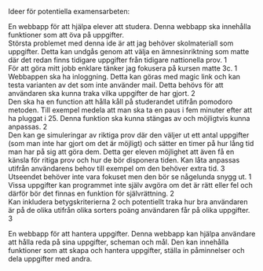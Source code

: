 Ideer för potentiella examensarbeten:  

En webbapp för att hjälpa elever att studera. Denna webbapp ska innehålla funktioner som att öva på uppgifter.  
Största problemet med denna ide är att jag behöver skolmateriall som uppgifter. Detta kan undgås genom att välja en ämnesinriktning som matte där det redan finns tidigare uppgifter från tidigare nattionella prov. 1  
För att göra mitt jobb enklare tänker jag fokusera på kursen matte 3c. 1  
Webbappen ska ha inloggning. Detta kan göras med magic link och kan testa varianten av det som inte använder mail. Detta behövs för att användaren ska kunna traka vilka uppgifter de har gjort. 2  
Den ska ha en function att hålla kåll på studerandet utifrån pomodoro metoden. Till exempel medela att man ska ta en paus i fem minuter efter att ha pluggat i 25. Denna funktion ska kunna stängas av och möjligtvis kunna anpassas. 2  
Den kan ge simuleringar av riktiga prov där den väljer ut ett antal uppgifter (som man inte har gjort om det är möjligt) och sätter en timer på hur lång tid man har på sig att göra dem. Detta ger eleven möjlighet att även få en känsla för ritiga prov och hur de bör disponera tiden. Kan låta anpassas utifrån användarens behov till exempel om den behöver extra tid. 3  
Utseendet behöver inte vara fokuset men den bör se någelunda snygg ut. 1  
Vissa uppgifter kan programmet inte själv avgöra om det är rätt eller fel och därför bör det finnas en funktion för självrättning. 2  
Kan inkludera betygskriterierna 2 och potentiellt traka hur bra användaren är på de olika utifrån olika sorters poäng användaren får på olika uppgifter. 3  


En webbapp för att hantera uppgifter. Denna webbapp kan hjälpa användare att hålla reda på sina uppgifter, scheman och mål. Den kan innehålla funktioner som att skapa och hantera uppgifter, ställa in påminnelser och dela uppgifter med andra.  

